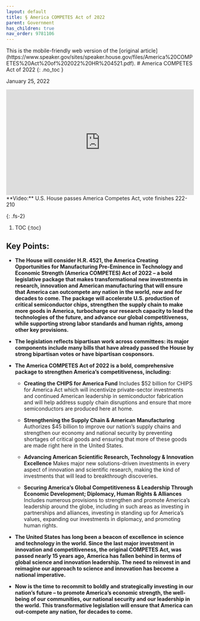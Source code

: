 ```yaml
---
layout: default
title: § America COMPETES Act of 2022 
parent: Government
has_children: true
nav_order: 9781106
---
```

<style>
.dont-break-out {
  /* These are technically the same, but use both */
  overflow-wrap: break-word;
  word-wrap: break-word;

     -ms-word-break: break-all;
  /* This is the dangerous one in WebKit, as it breaks things wherever */
  word-break: break-all;
  /* Instead use this non-standard one: */
  word-break: break-word;
}

.youtube-container {
    position: relative;
    width: 100%;
    height: 0;
    padding-bottom: 56.25%;
}
.youtube-video {
    position: absolute;
    top: 0;
    left: 0;
    width: 100%;
    height: 100%;
}

</style>

<div class="dont-break-out" markdown="1">
This is the mobile-friendly web version of the [original article](https://www.speaker.gov/sites/speaker.house.gov/files/America%20COMPETES%20Act%20of%202022%20HR%204521.pdf).
# America COMPETES Act of 2022 
{: .no_toc }

January 25, 2022

<div class="youtube-container">
<iframe width="100%" src="https://www.youtube.com/embed/KYtpKMG8BDI" title="YouTube video player" frameborder="0" allow="accelerometer; autoplay; clipboard-write; encrypted-media; gyroscope; picture-in-picture" allowfullscreen class="youtube-video"></iframe>
</div>
**Video:** U.S. House passes America Competes Act, vote finishes 222-210 

{: .fs-2}

1. TOC
{:toc}

## Key Points:
- **The House will consider H.R. 4521, the America Creating Opportunities for Manufacturing Pre-Eminence in Technology and Economic Strength (America COMPETES) Act of 2022 – a bold legislative package that makes transformational new investments in research, innovation and American manufacturing that will ensure that America can outcompete any nation in the world, now and for decades to come. The package will accelerate U.S. production of critical semiconductor chips, strengthen the supply chain to make more goods in America, turbocharge our research capacity to lead the technologies of the future, and advance our global competitiveness, while supporting strong labor standards and human rights, among other key provisions.**

- **The legislation reflects bipartisan work across committees: its major components include many bills that have already passed the House by strong bipartisan votes or have bipartisan cosponsors.**

- **The America COMPETES Act of 2022 is a bold, comprehensive package to strengthen America’s competitiveness, including:**

  - **Creating the CHIPS for America Fund**
    Includes $52 billion for CHIPS for America Act which will incentivize private-sector investments and continued American leadership in semiconductor fabrication and will help address supply chain disruptions and ensure that more semiconductors are produced here at home.

  - **Strengthening the Supply Chain & American Manufacturing**
    Authorizes $45 billion to improve our nation’s supply chains and strengthen our economy and national security by preventing shortages of critical goods and ensuring that more of these goods are made right here in the United States.

  - **Advancing American Scientific Research, Technology & Innovation Excellence**
    Makes major new solutions-driven investments in every aspect of innovation and scientific research, making the kind of investments that will lead to breakthrough discoveries.

  - **Securing America’s Global Competitiveness & Leadership Through Economic Development; Diplomacy, Human Rights & Alliances**
    Includes numerous provisions to strengthen and promote America’s leadership around the globe, including in such areas as investing in partnerships and alliances, investing in standing up for America’s values, expanding our investments in diplomacy, and promoting human rights.

- **The United States has long been a beacon of excellence in science and technology in the world. Since the last major investment in innovation and competitiveness, the original COMPETES Act, was passed nearly 15 years ago, America has fallen behind in terms of global science and innovation leadership. The need to reinvest in and reimagine our approach to science and innovation has become a national imperative.**

- **Now is the time to recommit to boldly and strategically investing in our nation’s future – to promote America’s economic strength, the well-being of our communities, our national security and our leadership in the world. This transformative legislation will ensure that America can out-compete any nation, for decades to come.**

</div>

